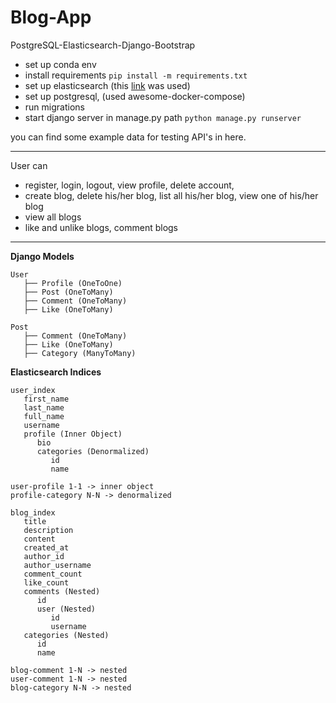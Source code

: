 # Blog-App
PostgreSQL-Elasticsearch-Django-Bootstrap

* set up conda env 
* install requirements ```pip install -m requirements.txt```
* set up elasticsearch (this [link](https://www.elastic.co/guide/en/elasticsearch/reference/current/deb.html) was used)
* set up postgresql, (used awesome-docker-compose) 
* run migrations
* start django server in manage.py path ```python manage.py runserver```

you can find some example data for testing API's in here.

---
User can 
* register, login, logout, view profile, delete account, 
* create blog, delete his/her blog, list all his/her blog, view one of his/her blog
* view all blogs
* like and unlike blogs, comment blogs
---

**Django Models**
```
User 
   ├── Profile (OneToOne)
   ├── Post (OneToMany)
   ├── Comment (OneToMany)
   ├── Like (OneToMany)

Post 
   ├── Comment (OneToMany)
   ├── Like (OneToMany)
   ├── Category (ManyToMany)

```

**Elasticsearch Indices**
```
user_index
   first_name
   last_name
   full_name
   username
   profile (Inner Object)
      bio
      categories (Denormalized)
         id 
         name

user-profile 1-1 -> inner object
profile-category N-N -> denormalized
```
```
blog_index 
   title
   description
   content
   created_at
   author_id
   author_username
   comment_count
   like_count
   comments (Nested)
      id
      user (Nested)
         id
         username
   categories (Nested)
      id
      name
   
blog-comment 1-N -> nested
user-comment 1-N -> nested 
blog-category N-N -> nested
```